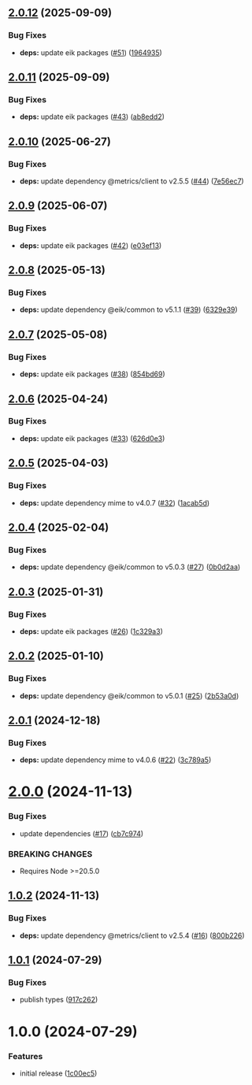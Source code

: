 ## [2.0.12](https://github.com/eik-lib/sink-file-system/compare/v2.0.11...v2.0.12) (2025-09-09)


### Bug Fixes

* **deps:** update eik packages ([#51](https://github.com/eik-lib/sink-file-system/issues/51)) ([1964935](https://github.com/eik-lib/sink-file-system/commit/196493549071093c67220f226b255d39ff529866))

## [2.0.11](https://github.com/eik-lib/sink-file-system/compare/v2.0.10...v2.0.11) (2025-09-09)


### Bug Fixes

* **deps:** update eik packages ([#43](https://github.com/eik-lib/sink-file-system/issues/43)) ([ab8edd2](https://github.com/eik-lib/sink-file-system/commit/ab8edd2826177d9090b9500eb999494ea4175810))

## [2.0.10](https://github.com/eik-lib/sink-file-system/compare/v2.0.9...v2.0.10) (2025-06-27)


### Bug Fixes

* **deps:** update dependency @metrics/client to v2.5.5 ([#44](https://github.com/eik-lib/sink-file-system/issues/44)) ([7e56ec7](https://github.com/eik-lib/sink-file-system/commit/7e56ec775b2ddbe42e6f21ef03b827d82205f046))

## [2.0.9](https://github.com/eik-lib/sink-file-system/compare/v2.0.8...v2.0.9) (2025-06-07)


### Bug Fixes

* **deps:** update eik packages ([#42](https://github.com/eik-lib/sink-file-system/issues/42)) ([e03ef13](https://github.com/eik-lib/sink-file-system/commit/e03ef1363aac6b32c1f2b5b1aef4fc7b0dada7b9))

## [2.0.8](https://github.com/eik-lib/sink-file-system/compare/v2.0.7...v2.0.8) (2025-05-13)


### Bug Fixes

* **deps:** update dependency @eik/common to v5.1.1 ([#39](https://github.com/eik-lib/sink-file-system/issues/39)) ([6329e39](https://github.com/eik-lib/sink-file-system/commit/6329e396be552a7afade2518d5228e55ccc8bf80))

## [2.0.7](https://github.com/eik-lib/sink-file-system/compare/v2.0.6...v2.0.7) (2025-05-08)


### Bug Fixes

* **deps:** update eik packages ([#38](https://github.com/eik-lib/sink-file-system/issues/38)) ([854bd69](https://github.com/eik-lib/sink-file-system/commit/854bd694c9bbcf727ae5acb58b01c20421b01a73))

## [2.0.6](https://github.com/eik-lib/sink-file-system/compare/v2.0.5...v2.0.6) (2025-04-24)


### Bug Fixes

* **deps:** update eik packages ([#33](https://github.com/eik-lib/sink-file-system/issues/33)) ([626d0e3](https://github.com/eik-lib/sink-file-system/commit/626d0e328a2ea618abf30379a6025e0a30994eb2))

## [2.0.5](https://github.com/eik-lib/sink-file-system/compare/v2.0.4...v2.0.5) (2025-04-03)


### Bug Fixes

* **deps:** update dependency mime to v4.0.7 ([#32](https://github.com/eik-lib/sink-file-system/issues/32)) ([1acab5d](https://github.com/eik-lib/sink-file-system/commit/1acab5da8c0db7c72c2060528a9ab3af64997cd0))

## [2.0.4](https://github.com/eik-lib/sink-file-system/compare/v2.0.3...v2.0.4) (2025-02-04)


### Bug Fixes

* **deps:** update dependency @eik/common to v5.0.3 ([#27](https://github.com/eik-lib/sink-file-system/issues/27)) ([0b0d2aa](https://github.com/eik-lib/sink-file-system/commit/0b0d2aac24310c91f68e8d0f318e904d5c938473))

## [2.0.3](https://github.com/eik-lib/sink-file-system/compare/v2.0.2...v2.0.3) (2025-01-31)


### Bug Fixes

* **deps:** update eik packages ([#26](https://github.com/eik-lib/sink-file-system/issues/26)) ([1c329a3](https://github.com/eik-lib/sink-file-system/commit/1c329a391a438194a66e0a888b28e2d649fe4adc))

## [2.0.2](https://github.com/eik-lib/sink-file-system/compare/v2.0.1...v2.0.2) (2025-01-10)


### Bug Fixes

* **deps:** update dependency @eik/common to v5.0.1 ([#25](https://github.com/eik-lib/sink-file-system/issues/25)) ([2b53a0d](https://github.com/eik-lib/sink-file-system/commit/2b53a0de7bca86edbcfefc626f536f5685ed8b45))

## [2.0.1](https://github.com/eik-lib/sink-file-system/compare/v2.0.0...v2.0.1) (2024-12-18)


### Bug Fixes

* **deps:** update dependency mime to v4.0.6 ([#22](https://github.com/eik-lib/sink-file-system/issues/22)) ([3c789a5](https://github.com/eik-lib/sink-file-system/commit/3c789a5f258aaf862bc29512b7525d9c94d7322a))

# [2.0.0](https://github.com/eik-lib/sink-file-system/compare/v1.0.2...v2.0.0) (2024-11-13)


### Bug Fixes

* update dependencies  ([#17](https://github.com/eik-lib/sink-file-system/issues/17)) ([cb7c974](https://github.com/eik-lib/sink-file-system/commit/cb7c974eff940b2a078a4f8263c1f9dcfcf54956))


### BREAKING CHANGES

* Requires Node >=20.5.0

## [1.0.2](https://github.com/eik-lib/sink-file-system/compare/v1.0.1...v1.0.2) (2024-11-13)


### Bug Fixes

* **deps:** update dependency @metrics/client to v2.5.4 ([#16](https://github.com/eik-lib/sink-file-system/issues/16)) ([800b226](https://github.com/eik-lib/sink-file-system/commit/800b22602af2d7e326948d8914262ee0226356b2))

## [1.0.1](https://github.com/eik-lib/sink-file-system/compare/v1.0.0...v1.0.1) (2024-07-29)


### Bug Fixes

* publish types ([917c262](https://github.com/eik-lib/sink-file-system/commit/917c262010855c689ec762fe76cd1cabfa4dcf7f))

# 1.0.0 (2024-07-29)


### Features

* initial release ([1c00ec5](https://github.com/eik-lib/sink-file-system/commit/1c00ec533dbec7d08a05ef1b7f9a3575a34db01a))
